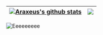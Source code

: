| <a href="#"><img align="center" src="https://github-readme-stats.vercel.app/api?username=AuracleTech&show_icons=true&theme=github_dark&include_all_commits=true&hide_border=true&hide_progress=true" alt="Araxeus's github stats" /></a> | <a href="#"><img align="center" src="https://github-readme-stats.vercel.app/api/top-langs/?username=AuracleTech&theme=github_dark&layout=compact&hide_border=true" /></a> |
| ------------- | ------------- |

![Eeeeeeeee](https://i.ibb.co/L6NpxzS/eeeeeeeeee.png)
